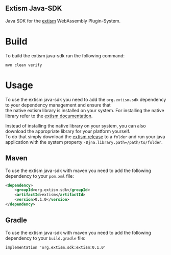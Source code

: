 Extism Java-SDK
---

Java SDK for the [extism](https://extism.org/) WebAssembly Plugin-System.

# Build

To build the extism java-sdk run the following command:

```
mvn clean verify
```

# Usage

To use the extism java-sdk you need to add the `org.extism.sdk` dependency to your dependency management and ensure that  
the native extism library is installed on your system. For installing the native library refer to the [extism documentation](https://extism.org/docs/install).

Instead of installing the native library on your system, you can also download the appropriate library for your platform
yourself.  
To do that simply download the [extism release](https://github.com/extism/extism/releases) to a `folder` and  run your java application with the system property `-Djna.library.path=/path/to/folder`.

## Maven
To use the extism java-sdk with maven you need to add the following dependency to your `pom.xml` file:
```xml
<dependency>
    <groupId>org.extism.sdk</groupId>
    <artifactId>extism</artifactId>
    <version>0.1.0</version>
</dependency>
```

## Gradle
To use the extism java-sdk with maven you need to add the following dependency to your `build.gradle` file:

```
implementation 'org.extism.sdk:extism:0.1.0'
```

